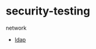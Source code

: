 # security-testing
network

- [ldap](https://github.com/aarav102/security-testing/blob/master/network/ldap)

